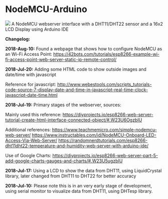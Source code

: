 # NodeMCU-Arduino
<img src="https://preview.ibb.co/iPoeuJ/37383545_10217528414541426_5207107518039326720_n.jpg">
A NodeMCU webserver interface with a DHT11/DHT22 sensor and a 16x2 LCD Display using Arduino IDE

<b>Changelog:</b>

<b>2018-Aug-10:</b> Found a webpage that shows how to configure NodeMCU as an Wi-Fi Access Point: https://42bots.com/tutorials/esp8266-example-wi-fi-access-point-web-server-static-ip-remote-control/

<b>2018-Jul-20:</b> Adding some HTML code to show outside images and date/time with javascript

Reference for javascript: http://www.webestools.com/scripts_tutorials-code-source-7-display-date-and-time-in-javascript-real-time-clock-javascript-date-time.html
                
<b>2018-Jul-19:</b> Primary stages of the webserver, sources:

Mainly used this reference: https://diyprojects.io/esp8266-web-server-tutorial-create-html-interface-connected-object/#.W23U6OgzbIU

Additional references:
https://www.teachmemicro.com/simple-nodemcu-web-server/
https://www.instructables.com/id/NodeMCU-Onboard-LED-Access-Via-Web-Server/
https://randomnerdtutorials.com/esp8266-dht11dht22-temperature-and-humidity-web-server-with-arduino-ide/

Use of Google Charts: https://diyprojects.io/esp8266-web-server-part-5-add-google-charts-gauges-and-charts/#.W23U5ugzbIU
                
<b>2018-Jul-17:</b> Using a LCD to show the data from DHT11, using LiquidCrystal library, later changed from DHT11 to DHT22 for better accuracy

<b>2018-Jul-10:</b> Please note this is in an very early stage of development, using serial monitor to visualize data from DHT11, using DHTesp library.
